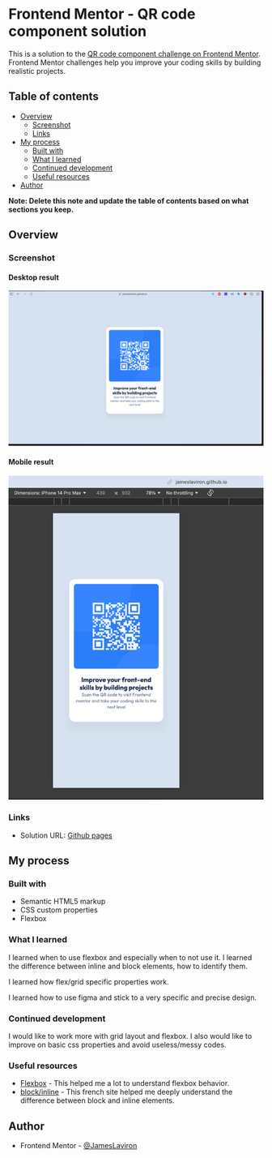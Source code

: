 # Frontend Mentor - QR code component solution

This is a solution to the [QR code component challenge on Frontend Mentor](https://www.frontendmentor.io/challenges/qr-code-component-iux_sIO_H). Frontend Mentor challenges help you improve your coding skills by building realistic projects.

## Table of contents

- [Overview](#overview)
  - [Screenshot](#screenshot)
  - [Links](#links)
- [My process](#my-process)
  - [Built with](#built-with)
  - [What I learned](#what-i-learned)
  - [Continued development](#continued-development)
  - [Useful resources](#useful-resources)
- [Author](#author)

**Note: Delete this note and update the table of contents based on what sections you keep.**

## Overview

### Screenshot

#### Desktop result

![desktop result](./images/desktop-result.png)

#### Mobile result

![mobile result](./images/mobile-result.png)

### Links

- Solution URL: [Github pages](https://jameslaviron.github.io/qr-code-component-main/)

## My process

### Built with

- Semantic HTML5 markup
- CSS custom properties
- Flexbox

### What I learned

I learned when to use flexbox and especially when to not use it. I learned the difference between inline and block elements, how to identify them.

I learned how flex/grid specific properties work.

I learned how to use figma and stick to a very specific and precise design.

### Continued development

I would like to work more with grid layout and flexbox. I also would like to improve on basic css properties and avoid useless/messy codes.

### Useful resources

- [Flexbox](https://css-tricks.com/snippets/css/a-guide-to-flexbox/) - This helped me a lot to understand flexbox behavior.
- [block/inline](https://la-cascade.io/articles/la-difference-entre-block-et-inline) - This french site helped me deeply understand the difference between block and inline elements.

## Author

- Frontend Mentor - [@JamesLaviron](https://www.frontendmentor.io/profile/JamesLaviron)
